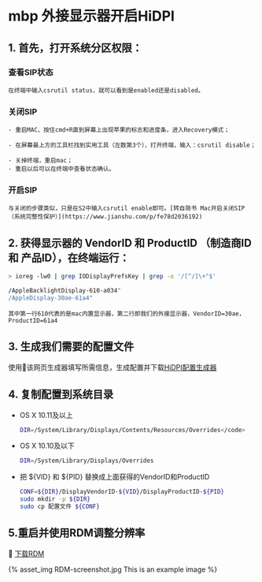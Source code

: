 # mbp 外接显示器开启HiDPI

## 1. 首先，打开系统分区权限：

### 查看SIP状态

    在终端中输入csrutil status，就可以看到是enabled还是disabled。

### 关闭SIP

    - 重启MAC，按住cmd+R直到屏幕上出现苹果的标志和进度条，进入Recovery模式；
    
    - 在屏幕最上方的工具栏找到实用工具（左数第3个），打开终端，输入：csrutil disable；
    
    - 关掉终端，重启mac；
    - 重启以后可以在终端中查看状态确认。

### 开启SIP

    与关闭的步骤类似，只是在S2中输入csrutil enable即可。[转自简书 Mac开启关闭SIP（系统完整性保护）](https://www.jianshu.com/p/fe78d2036192)

## 2. 获得显示器的 VendorID 和 ProductID （制造商ID 和 产品ID），在终端运行：

  ```bash
  > ioreg -lw0 | grep IODisplayPrefsKey | grep -o '/[^/]\+"$'
  
  /AppleBacklightDisplay-610-a034"
  /AppleDisplay-30ae-61a4"
  ```

    其中第一行610代表的是mac内置显示器，第二行即我们的外接显示器，VendorID=30ae，ProductID=61a4

## 3. 生成我们需要的配置文件

   使用该网页生成器填写所需信息，生成配置并下载[HiDPI配置生成器](https://comsysto.github.io/Display-Override-PropertyList-File-Parser-and-Generator-with-HiDPI-Support-For-Scaled-Resolutions/)

## 4. 复制配置到系统目录

- OS X 10.11及以上

  ```bash
  DIR=/System/Library/Displays/Contents/Resources/Overrides</code>
  ```

- OS X 10.10及以下

  ```bash
  DIR=/System/Library/Displays/Overrides
  ```

- 把 ${VID} 和 ${PID} 替换成上面获得的VendorID和ProductID

  ```bash
  CONF=${DIR}/DisplayVendorID-${VID}/DisplayProductID-${PID}
  sudo mkdir -p ${DIR}
  sudo cp 配置文件 ${CONF}
  ```

## 5.重启并使用RDM调整分辨率

 [下载RDM](http://avi.alkalay.net/software/RDM/)

 {% asset_img RDM-screenshot.jpg This is an example image %}
